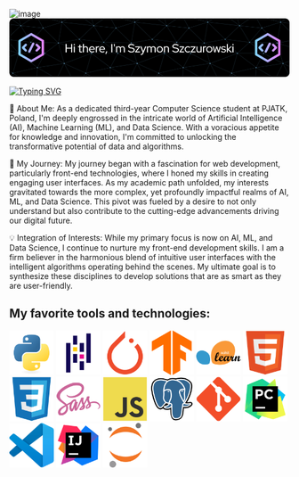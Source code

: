 ![image](https://github.com/szymonszczurowski/szymonszczurowski/assets/102825431/2f535459-a8ee-4ccc-82b9-f49a7fcd71e4)![Header](./icons/profile_header.png)

[![Typing SVG](https://readme-typing-svg.demolab.com/?lines=Welcome+to+my+GitHub!;My+name+is+Szymon+Szczurowski)](https://git.io/typing-svg)

🌟 About Me:
As a dedicated third-year Computer Science student at PJATK, Poland, I'm deeply engrossed in the intricate world of Artificial Intelligence (AI), Machine Learning (ML), and Data Science. With a voracious appetite for knowledge and innovation, I'm committed to unlocking the transformative potential of data and algorithms.


🚀 My Journey:
My journey began with a fascination for web development, particularly front-end technologies, where I honed my skills in creating engaging user interfaces. As my academic path unfolded, my interests gravitated towards the more complex, yet profoundly impactful realms of AI, ML, and Data Science. This pivot was fueled by a desire to not only understand but also contribute to the cutting-edge advancements driving our digital future.


💡 Integration of Interests:
While my primary focus is now on AI, ML, and Data Science, I continue to nurture my front-end development skills. I am a firm believer in the harmonious blend of intuitive user interfaces with the intelligent algorithms operating behind the scenes. My ultimate goal is to synthesize these disciplines to develop solutions that are as smart as they are user-friendly.

<b><h2>My favorite tools and technologies:</h2></b>

   <img src="./icons/Python.png" width='80'>
   <img src="./icons/Pandas.png" width='80'>
   <img src="./icons/PyTorch.png" width='80'>
   <img src="./icons/TensorFlow.png" width='80'>
   <img src="./icons/scikit-learn.png" width='80'>
   <img src="./icons/HTML5.png" width='80'>
   <img src="./icons/CSS3.png" width='80'>
   <img src="./icons/Sass.png" width='80'>
   <img src="./icons/JavaScript.png" width='80'>
   <img src="./icons/PostgresSQL.png" width='80'>
   <img src="./icons/Git.png" width='80'>
   <img src="./icons/PyCharm.png" width='80'>
   <img src="./icons/Visual Studio Code (VS Code).png" width='80'>
   <img src="./icons/IntelliJ IDEA.png" width='80'>
   <img src="./icons/Jupyter.png" width='80'>






  
        

